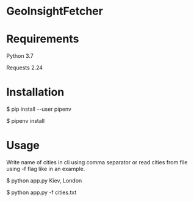 # GeoInsightFetcher

# Requirements
Python 3.7

Requests 2.24
# Installation
$ pip install --user pipenv

$ pipenv install
# Usage
Write name of cities in cli using comma separator or read cities from file using -f flag like in an example.

$ python app.py Kiev, London

$ python app.py -f cities.txt
